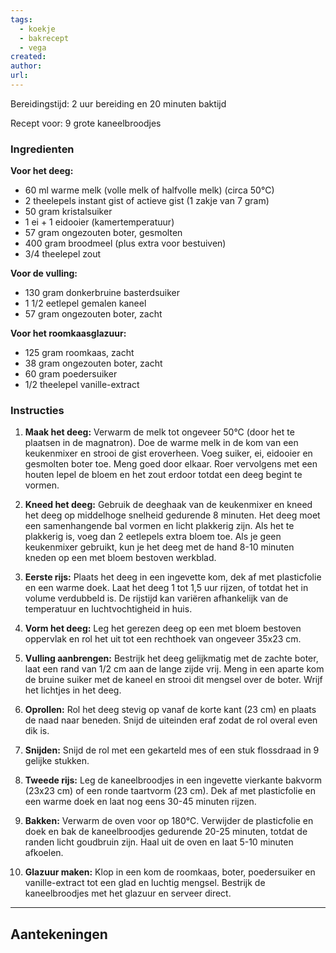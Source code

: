 ```yaml
---
tags:
  - koekje
  - bakrecept
  - vega
created: 
author: 
url:
---
```

Bereidingstijd: 2 uur bereiding en 20 minuten baktijd

Recept voor: 9 grote kaneelbroodjes

### Ingredienten

**Voor het deeg:**
- 60 ml warme melk (volle melk of halfvolle melk) (circa 50°C)
- 2 theelepels instant gist of actieve gist (1 zakje van 7 gram)
- 50 gram kristalsuiker
- 1 ei + 1 eidooier (kamertemperatuur)
- 57 gram ongezouten boter, gesmolten
- 400 gram broodmeel (plus extra voor bestuiven)
- 3/4 theelepel zout

**Voor de vulling:**
- 130 gram donkerbruine basterdsuiker    
- 1 1/2 eetlepel gemalen kaneel    
- 57 gram ongezouten boter, zacht

**Voor het roomkaasglazuur:**
- 125 gram roomkaas, zacht
- 38 gram ongezouten boter, zacht    
- 60 gram poedersuiker    
- 1/2 theelepel vanille-extract

### Instructies

1. **Maak het deeg:** Verwarm de melk tot ongeveer 50°C (door het te plaatsen in de magnatron). Doe de warme melk in de kom van een keukenmixer en strooi de gist eroverheen. Voeg suiker, ei, eidooier en gesmolten boter toe. Meng goed door elkaar. Roer vervolgens met een houten lepel de bloem en het zout erdoor totdat een deeg begint te vormen.

2. **Kneed het deeg:** Gebruik de deeghaak van de keukenmixer en kneed het deeg op middelhoge snelheid gedurende 8 minuten. Het deeg moet een samenhangende bal vormen en licht plakkerig zijn. Als het te plakkerig is, voeg dan 2 eetlepels extra bloem toe. Als je geen keukenmixer gebruikt, kun je het deeg met de hand 8-10 minuten kneden op een met bloem bestoven werkblad.
    
3. **Eerste rijs:** Plaats het deeg in een ingevette kom, dek af met plasticfolie en een warme doek. Laat het deeg 1 tot 1,5 uur rijzen, of totdat het in volume verdubbeld is. De rijstijd kan variëren afhankelijk van de temperatuur en luchtvochtigheid in huis.
    
4. **Vorm het deeg:** Leg het gerezen deeg op een met bloem bestoven oppervlak en rol het uit tot een rechthoek van ongeveer 35x23 cm.
    
5. **Vulling aanbrengen:** Bestrijk het deeg gelijkmatig met de zachte boter, laat een rand van 1/2 cm aan de lange zijde vrij. Meng in een aparte kom de bruine suiker met de kaneel en strooi dit mengsel over de boter. Wrijf het lichtjes in het deeg.
    
6. **Oprollen:** Rol het deeg stevig op vanaf de korte kant (23 cm) en plaats de naad naar beneden. Snijd de uiteinden eraf zodat de rol overal even dik is.
    
7. **Snijden:** Snijd de rol met een gekarteld mes of een stuk flossdraad in 9 gelijke stukken.
    
8. **Tweede rijs:** Leg de kaneelbroodjes in een ingevette vierkante bakvorm (23x23 cm) of een ronde taartvorm (23 cm). Dek af met plasticfolie en een warme doek en laat nog eens 30-45 minuten rijzen.
    
9. **Bakken:** Verwarm de oven voor op 180°C. Verwijder de plasticfolie en doek en bak de kaneelbroodjes gedurende 20-25 minuten, totdat de randen licht goudbruin zijn. Haal uit de oven en laat 5-10 minuten afkoelen.
    
10. **Glazuur maken:** Klop in een kom de roomkaas, boter, poedersuiker en vanille-extract tot een glad en luchtig mengsel. Bestrijk de kaneelbroodjes met het glazuur en serveer direct.

-----

## Aantekeningen

